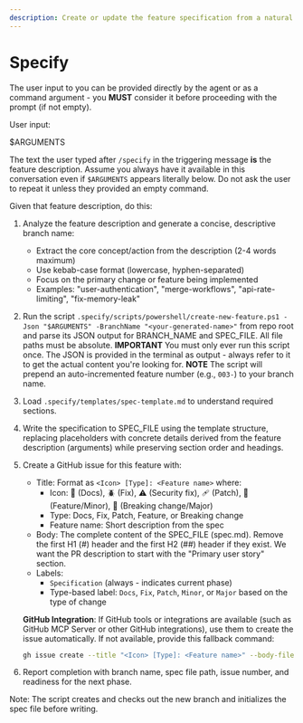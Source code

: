 ```yaml
---
description: Create or update the feature specification from a natural language feature description.
---
```


# Specify

The user input to you can be provided directly by the agent or as a command argument - you **MUST** consider it before proceeding with the prompt (if not empty).

User input:

$ARGUMENTS

The text the user typed after `/specify` in the triggering message **is** the feature description. Assume you always have it available in this conversation even if `$ARGUMENTS` appears literally below. Do not ask the user to repeat it unless they provided an empty command.

Given that feature description, do this:

1. Analyze the feature description and generate a concise, descriptive branch name:
   - Extract the core concept/action from the description (2-4 words maximum)
   - Use kebab-case format (lowercase, hyphen-separated)
   - Focus on the primary change or feature being implemented
   - Examples: "user-authentication", "merge-workflows", "api-rate-limiting", "fix-memory-leak"
2. Run the script `.specify/scripts/powershell/create-new-feature.ps1 -Json "$ARGUMENTS" -BranchName "<your-generated-name>"` from repo root and parse its JSON output for BRANCH_NAME and SPEC_FILE. All file paths must be absolute.
  **IMPORTANT** You must only ever run this script once. The JSON is provided in the terminal as output - always refer to it to get the actual content you're looking for.
  **NOTE** The script will prepend an auto-incremented feature number (e.g., `003-`) to your branch name.
3. Load `.specify/templates/spec-template.md` to understand required sections.
4. Write the specification to SPEC_FILE using the template structure, replacing placeholders with concrete details derived from the feature description (arguments) while preserving section order and headings.
5. Create a GitHub issue for this feature with:
   - Title: Format as `<Icon> [Type]: <Feature name>` where:
     - Icon: 📖 (Docs), 🪲 (Fix), ⚠️ (Security fix), 🩹 (Patch), 🚀 (Feature/Minor), 🌟 (Breaking change/Major)
     - Type: Docs, Fix, Patch, Feature, or Breaking change
     - Feature name: Short description from the spec
   - Body: The complete content of the SPEC_FILE (spec.md). Remove the first H1 (#) header and the first H2 (##) header if they exist. We want the PR description to start with the "Primary user story" section.
   - Labels:
     - `Specification` (always - indicates current phase)
     - Type-based label: `Docs`, `Fix`, `Patch`, `Minor`, or `Major` based on the type of change

   **GitHub Integration**: If GitHub tools or integrations are available (such as GitHub MCP Server or other GitHub integrations), use them to create the issue automatically. If not available, provide this fallback command:
   ```bash
   gh issue create --title "<Icon> [Type]: <Feature name>" --body-file <SPEC_FILE> --label "Specification,<Type>" --body "<existing body>\n\n---\n**Feature Branch**: `<BRANCH_NAME>`"
   ```
6. Report completion with branch name, spec file path, issue number, and readiness for the next phase.

Note: The script creates and checks out the new branch and initializes the spec file before writing.
